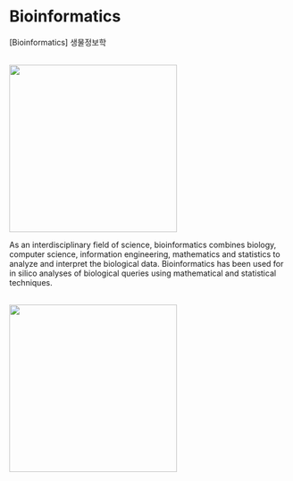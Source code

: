 # Bioinformatics
[Bioinformatics] 생물정보학

<br>
<img src="https://user-images.githubusercontent.com/56021593/86375215-5b510300-bcc0-11ea-944d-7473345d9de7.png" weight="300", height="300">
<br>


 As an interdisciplinary field of science, bioinformatics combines biology, computer science, information engineering, mathematics and statistics to analyze and interpret the biological data. Bioinformatics has been used for in silico analyses of biological queries using mathematical and statistical techniques.
 
 <br>
 <img src="https://user-images.githubusercontent.com/56021593/86375515-c569a800-bcc0-11ea-8e60-9af69b745cfe.png" weight="300", height="300">
 <br>

